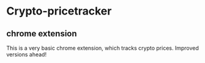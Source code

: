 # Crypto-pricetracker
## chrome extension

This is a very basic chrome extension, which tracks crypto prices. Improved versions ahead!
